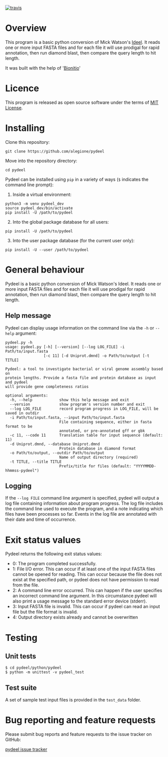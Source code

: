 [![travis](https://travis-ci.org/alegione/pydeel.svg?branch=master)](https://travis-ci.org/alegione/pydeel)

# Overview

This program is a basic python conversion of Mick Watson's [Ideel](https://github.com/mw55309/ideel). It reads one or more input FASTA files and for each file it will use prodigal for rapid annotation, then run diamond blast, then compare the query length to hit length.

It was built with the help of '[Bionitio](https://github.com/bionitio-team/bionitio)'


# Licence

This program is released as open source software under the terms of [MIT License](https://raw.githubusercontent.com/alegione/pydeel/master/LICENSE).

# Installing

Clone this repository:
```
git clone https://github.com/alegione/pydeel
```

Move into the repository directory:
```
cd pydeel
```

Pydeel can be installed using `pip` in a variety of ways (`$` indicates the command line prompt):

1. Inside a virtual environment:
```
python3 -m venv pydeel_dev
source pydeel_dev/bin/activate
pip install -U /path/to/pydeel
```
2. Into the global package database for all users:
```
pip install -U /path/to/pydeel
```
3. Into the user package database (for the current user only):
```
pip install -U --user /path/to/pydeel
```


# General behaviour

Pydeel is a basic python conversion of Mick Watson's Ideel. It reads one or more input FASTA files and for each file it will use prodigal for rapid annotation, then run diamond blast, then compare the query length to hit length.

## Help message

Pydeel can display usage information on the command line via the `-h` or `--help` argument:

```
pydeel.py -h
usage: pydeel.py [-h] [--version] [--log LOG_FILE] -i Path/to/input.fasta
                 [-c 11] [-d Uniprot.dmnd] -o Path/to/output [-t TITLE]

Pydeel: a tool to investigate bacterial or viral genome assembly based on
protein lengths. Provide a fasta file and protein database as input and pydeel
will provide gene completeness ratios

optional arguments:
  -h, --help            show this help message and exit
  --version             show program's version number and exit
  --log LOG_FILE        record program progress in LOG_FILE, will be saved in outdir
  -i Path/to/input.fasta, --input Path/to/input.fasta
                        File containing sequence, either in fasta format to be
                        annotated, or pre-annotated gff or gbk
  -c 11, --code 11      Translation table for input sequence (default: 11)
  -d Uniprot.dmnd, --database Uniprot.dmnd
                        Protein database in diamond format
  -o Path/to/output, --outdir Path/to/output
                        Name of output directory (required)
  -t TITLE, --title TITLE
                        Prefix/title for files (default: "YYYYMMDD-hhmmss-pydeel")
```

## Logging

If the ``--log FILE`` command line argument is specified, pydeel will output a log file containing information about program progress. The log file includes the command line used to execute the program, and a note indicating which files have been processes so far. Events in the log file are annotated with their date and time of occurrence.

# Exit status values

Pydeel returns the following exit status values:

* 0: The program completed successfully.
* 1: File I/O error. This can occur if at least one of the input FASTA files cannot be opened for reading. This can occur because the file does not exist at the specified path, or pydeel does not have permission to read from the file.
* 2: A command line error occurred. This can happen if the user specifies an incorrect command line argument. In this circumstance pydeel will also print a usage message to the standard error device (stderr).
* 3: Input FASTA file is invalid. This can occur if pydeel can read an input file but the file format is invalid.
* 4: Output directory exists already and cannot be overwritten

# Testing

## Unit tests

```
$ cd pydeel/python/pydeel
$ python -m unittest -v pydeel_test
```

## Test suite

A set of sample test input files is provided in the `test_data` folder.

# Bug reporting and feature requests

Please submit bug reports and feature requests to the issue tracker on GitHub:

[pydeel issue tracker](https://github.com/alegione/pydeel/issues)

